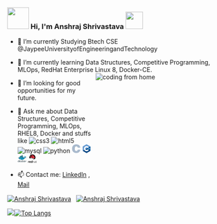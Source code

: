 ### <img src="https://i.pinimg.com/originals/00/4b/17/004b173f6e3d6843df10114e087f30a8.gif" width="50" height="50" /> Hi, I'm Anshraj Shrivastava <img src="https://media.tenor.com/images/3b388fe03da271d2674faf85eb7c3fcd/tenor.gif" width=40 height=40 />  
<!--
**rajansh87/rajansh87** is a ✨ _special_ ✨ repository because its `README.md` (this file) appears on your GitHub profile.
-->

- 🔭 I’m currently Studying Btech CSE @JaypeeUniversityofEngineeringandTechnology
- 🌱 I’m currently learning Data Structures, Competitive Programming, MLOps, RedHat Enterprise Linux 8, Docker-CE. <img align="right" alt="coding from home" src= "https://camo.githubusercontent.com/410dd0b1b800cd1e13965237beee2a32474be978/68747470733a2f2f6d656469612e67697068792e636f6d2f6d656469612f4d3967624264396e6244724f5475314d71782f67697068792e676966" height = 250 width = 300/>
- 🤔 I’m looking for good opportunities for my future.
- 💬 Ask me about Data Structures, Competitive Programming, MLOps, RHEL8, Docker and stuffs like <img src="https://devicons.github.io/devicon/devicon.git/icons/css3/css3-original-wordmark.svg" alt="css3" width="20" height="20"/> <img src="https://devicons.github.io/devicon/devicon.git/icons/html5/html5-original-wordmark.svg" alt="html5" width="20" height="20"/><img src="https://devicons.github.io/devicon/devicon.git/icons/mysql/mysql-original-wordmark.svg" alt="mysql" width="20" height="20"/> <img src="https://devicons.github.io/devicon/devicon.git/icons/python/python-original-wordmark.svg" alt="python" width="20" height="20"/> <img src="https://github.com/devicons/devicon/blob/master/icons/c/c-original.svg" alt="c" width="20" height="20"/> <img src="https://github.com/devicons/devicon/blob/master/icons/cplusplus/cplusplus-original.svg" alt="cpp" width="20" height="20"/> <img src="https://github.com/devicons/devicon/blob/master/icons/docker/docker-original-wordmark.svg" alt="docker" width="20" height="20"/> <img src="https://github.com/devicons/devicon/blob/master/icons/redhat/redhat-original-wordmark.svg" alt="redhat" width="20" height="20"/> 

- 📫 Contact me: [LinkedIn](https://www.linkedin.com/in/ansh-raj/) , [Mail](rajansh87@gmail.com)

<a href="https://www.linkedin.com/in/ansh-raj/" target="blank"><img align="center" src="https://cdn.jsdelivr.net/npm/simple-icons@3.0.1/icons/linkedin.svg" alt="Anshraj Shrivastava" height="20" width="20" /></a> &nbsp;
<a href="https://www.instagram.com/ishu.shriv/" target="blank"><img align="center" src="https://cdn.jsdelivr.net/npm/simple-icons@3.0.1/icons/instagram.svg" alt="Anshraj Shrivastava" height="20" width="20" /></a>

 
<img src = "https://github-readme-stats.vercel.app/api?username=rajansh87&&show_icons=true&theme=radical">[![Top Langs](https://github-readme-stats.vercel.app/api/top-langs/?username=rajansh87&layout=compact&theme=merko)](https://github.com/anuraghazra/github-readme-stats)

